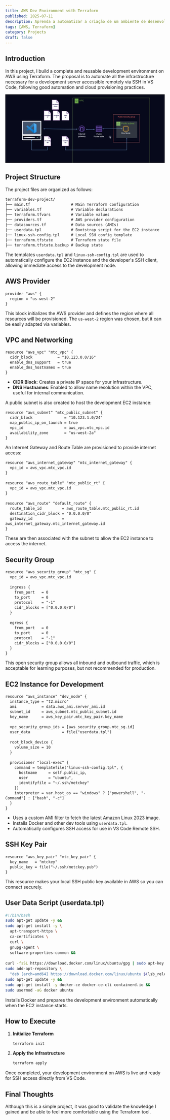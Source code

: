 ```yaml
---
title: AWS Dev Environment with Terraform
published: 2025-07-11
description: Aprenda a automatizar a criação de um ambiente de desenvolvimento completo na AWS com Terraform e boas práticas de IaC. Ideal para iniciantes em DevOps e infraestrutura em nuvem.
tags: [AWS, Terraform]
category: Projects
draft: false
---
```



## Introduction

In this project, I build a complete and reusable development environment on AWS using Terraform. The proposal is to automate all the infrastructure necessary for a development server accessible remotely via SSH in VS Code, following good automation and cloud provisioning practices.

![Texto alternativo](./../../assets/images/terraform.png)

## Project Structure

The project files are organized as follows:

```
terraform-dev-project/
├── main.tf                  # Main Terraform configuration
├── variables.tf             # Variable declarations
├── terraform.tfvars         # Variable values
├── providers.tf             # AWS provider configuration
├── datasources.tf           # Data sources (AMIs)
├── userdata.tpl             # Bootstrap script for the EC2 instance
├── linux-ssh-config.tpl     # Local SSH config template
├── terraform.tfstate        # Terraform state file
├── terraform.tfstate.backup # Backup state
```

The templates `userdata.tpl` and `linux-ssh-config.tpl` are used to automatically configure the EC2 instance and the developer's SSH client, allowing immediate access to the development node.

## AWS Provider

```hcl
provider "aws" {
  region = "us-west-2"
}
```

This block initializes the AWS provider and defines the region where all resources will be provisioned. The `us-west-2` region was chosen, but it can be easily adapted via variables.

## VPC and Networking

```hcl
resource "aws_vpc" "mtc_vpc" {
  cidr_block           = "10.123.0.0/16"
  enable_dns_support   = true
  enable_dns_hostnames = true
}
```

- **CIDR Block**: Creates a private IP space for your infrastructure.
- **DNS Hostnames**: Enabled to allow name resolution within the VPC, useful for internal communication.

A public subnet is also created to host the development EC2 instance:

```hcl
resource "aws_subnet" "mtc_public_subnet" {
  cidr_block              = "10.123.1.0/24"
  map_public_ip_on_launch = true
  vpc_id                  = aws_vpc.mtc_vpc.id
  availability_zone       = "us-west-2a"
}
```

An Internet Gateway and Route Table are provisioned to provide internet access:

```hcl
resource "aws_internet_gateway" "mtc_internet_gateway" {
  vpc_id = aws_vpc.mtc_vpc.id
}

resource "aws_route_table" "mtc_public_rt" {
  vpc_id = aws_vpc.mtc_vpc.id
}

resource "aws_route" "default_route" {
  route_table_id         = aws_route_table.mtc_public_rt.id
  destination_cidr_block = "0.0.0.0/0"
  gateway_id             = aws_internet_gateway.mtc_internet_gateway.id
}
```

These are then associated with the subnet to allow the EC2 instance to access the internet.

## Security Group

```hcl
resource "aws_security_group" "mtc_sg" {
  vpc_id = aws_vpc.mtc_vpc.id

  ingress {
    from_port   = 0
    to_port     = 0
    protocol    = "-1"
    cidr_blocks = ["0.0.0.0/0"]
  }

  egress {
    from_port   = 0
    to_port     = 0
    protocol    = "-1"
    cidr_blocks = ["0.0.0.0/0"]
  }
}
```

This open security group allows all inbound and outbound traffic, which is acceptable for learning purposes, but not recommended for production.

## EC2 Instance for Development

```hcl
resource "aws_instance" "dev_node" {
  instance_type = "t2.micro"
  ami           = data.aws_ami.server_ami.id
  subnet_id     = aws_subnet.mtc_public_subnet.id
  key_name      = aws_key_pair.mtc_key_pair.key_name

  vpc_security_group_ids = [aws_security_group.mtc_sg.id]
  user_data              = file("userdata.tpl")

  root_block_device {
    volume_size = 10
  }

  provisioner "local-exec" {
    command = templatefile("linux-ssh-config.tpl", {
      hostname     = self.public_ip,
      user         = "ubuntu",
      identifyfile = "~/.ssh/metckey"
    })
    interpreter = var.host_os == "windows" ? ["powershell", "-Command"] : ["bash", "-c"]
  }
}
```

- Uses a custom AMI filter to fetch the latest Amazon Linux 2023 image.
- Installs Docker and other dev tools using `userdata.tpl`.
- Automatically configures SSH access for use in VS Code Remote SSH.

## SSH Key Pair

```hcl
resource "aws_key_pair" "mtc_key_pair" {
  key_name   = "mtckey"
  public_key = file("~/.ssh/metckey.pub")
}
```

This resource makes your local SSH public key available in AWS so you can connect securely.

## User Data Script (userdata.tpl)

```bash
#!/bin/bash
sudo apt-get update -y &&
sudo apt-get install -y \
  apt-transport-https \
  ca-certificates \
  curl \
  gnupg-agent \
  software-properties-common &&

curl -fsSL https://download.docker.com/linux/ubuntu/gpg | sudo apt-key add - &&
sudo add-apt-repository \
  "deb [arch=amd64] https://download.docker.com/linux/ubuntu $(lsb_release -cs) stable" &&
sudo apt-get update -y &&
sudo apt-get install -y docker-ce docker-ce-cli containerd.io &&
sudo usermod -aG docker ubuntu
```

Installs Docker and prepares the development environment automatically when the EC2 instance starts.

## How to Execute

1. **Initialize Terraform**

   ```bash
   terraform init
   ```

2. **Apply the Infrastructure**

   ```bash
   terraform apply
   ```

Once completed, your development environment on AWS is live and ready for SSH access directly from VS Code.

## Final Thoughts

Although this is a simple project, it was good to validate the knowledge I gained and be able to feel more comfortable using the Terraform tool.